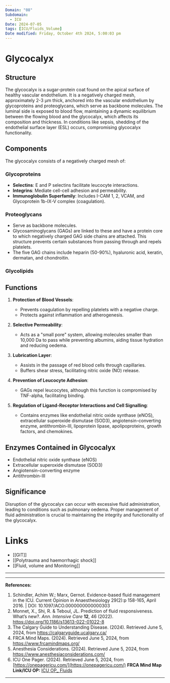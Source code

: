 ```yaml
---
Domain: "08"
Subdomain:
  - ICU
Date: 2024-07-05
tags: [ICU/Fluids_Volume]
Date modified: Friday, October 4th 2024, 5:00:03 pm
---
```


# Glycocalyx

## Structure

The glycocalyx is a sugar-protein coat found on the apical surface of healthy vascular endothelium. It is a negatively charged mesh, approximately 2-3 µm thick, anchored into the vascular endothelium by glycoproteins and proteoglycans, which serve as backbone molecules. The luminal side is exposed to blood flow, maintaining a dynamic equilibrium between the flowing blood and the glycocalyx, which affects its composition and thickness. In conditions like sepsis, shedding of the endothelial surface layer (ESL) occurs, compromising glycocalyx functionality.

## Components

The glycocalyx consists of a negatively charged mesh of:

### Glycoproteins
- **Selectins**: E and P selectins facilitate leucocyte interactions.
- **Integrins**: Mediate cell-cell adhesion and permeability.
- **Immunoglobulin Superfamily**: Includes I-CAM 1, 2, VCAM, and Glycoprotein 1b-IX-V complex (coagulation).
### Proteoglycans
- Serve as backbone molecules.
- Glycosaminoglycans (GAGs) are linked to these and have a protein core to which negatively charged GAG side chains are attached. This structure prevents certain substances from passing through and repels platelets.
- The five GAG chains include heparin (50-90%), hyaluronic acid, keratin, dermatan, and chondroitin.
### Glycolipids

## Functions
1. **Protection of Blood Vessels**:
   - Prevents coagulation by repelling platelets with a negative charge.
   - Protects against inflammation and atherogenesis.
   
2. **Selective Permeability**:
   - Acts as a "small pore" system, allowing molecules smaller than 10,000 Da to pass while preventing albumins, aiding tissue hydration and reducing oedema.
   
3. **Lubrication Layer**:
   - Assists in the passage of red blood cells through capillaries.
   - Buffers shear stress, facilitating nitric oxide (NO) release.
   
4. **Prevention of Leucocyte Adhesion**:
   - GAGs repel leucocytes, although this function is compromised by TNF-alpha, facilitating binding.
   
5. **Regulation of Ligand-Receptor Interactions and Cell Signalling**:
   - Contains enzymes like endothelial nitric oxide synthase (eNOS), extracellular superoxide dismutase (SOD3), angiotensin-converting enzyme, antithrombin-III, lipoprotein lipase, apolipoproteins, growth factors, and chemokines.
## Enzymes Contained in Glycocalyx
- Endothelial nitric oxide synthase (eNOS)
- Extracellular superoxide dismutase (SOD3)
- Angiotensin-converting enzyme
- Antithrombin-III
## Significance

Disruption of the glycocalyx can occur with excessive fluid administration, leading to conditions such as pulmonary oedema. Proper management of fluid administration is crucial to maintaining the integrity and functionality of the glycocalyx.

# Links
- [[GIT]]
- [[Polytrauma and haemorrhagic shock]]
- [[Fluid, volume and Monitoring]]

---

---
**References:**

1. Schindler, Achim W.; Marx, Gernot. Evidence-based fluid management in the ICU. Current Opinion in Anaesthesiology 29(2):p 158-165, April 2016. | DOI: 10.1097/ACO.0000000000000303
2. Monnet, X., Shi, R. & Teboul, JL. Prediction of fluid responsiveness. What’s new?. _Ann. Intensive Care_ **12**, 46 (2022). https://doi.org/10.1186/s13613-022-01022-8
3. The Calgary Guide to Understanding Disease. (2024). Retrieved June 5, 2024, from https://calgaryguide.ucalgary.ca/
4. FRCA Mind Maps. (2024). Retrieved June 5, 2024, from https://www.frcamindmaps.org/
5. Anesthesia Considerations. (2024). Retrieved June 5, 2024, from https://www.anesthesiaconsiderations.com/
6. ICU One Pager. (2024). Retrieved June 5, 2024, from [https://onepagericu.com/](https://onepagericu.com/)
**FRCA Mind Map Link/ICU OP:**
[ICU OP_ Fluids](https://static1.squarespace.com/static/5e6d5df1ff954d5b7b139463/t/6058f436f5c0d96d3fad2efe/1616442423036/ICU_one_pager_fluid_responsiveness_v1.pdf)

---------------------------------------------------------------------------------------------
